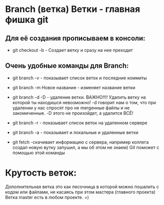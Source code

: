 # Branch (ветка) Ветки - главная фишка git

## Для её создания прописываем в консоли:

* git checkout -b - Создает ветку и сразу на нее преходит

## Очень удобные команды для Branch:
* git branch -v - показывает список веток и последние коммиты
* git branch -m Новое название - изменяет название ветки
* git branch -d -D - удаление ветки. ВАЖНО!!!! Удалить ветку на которой ты находишся невозможно! -d говорит нам о том, что при удалении у нас спросят про не mergeнные файлы и не закомиченные. -D этого не произойдет, а удалится ВСЁ!

* git branch -r - показывает список веток на удаленном сервере
* git branch -a - показывает и локальные и удаленные ветки 
* git fetch -скачивает информацию с сервера, например коллега создал новую вутку запушил, а мы об этом не знаем) Git поможет с помощью этой команды


# Крутость веток:

Дополнительная ветка это как песочница в которой можно пошалить с кодом или файлами, не касаясь при этом мастера (главного проекта) Ветка master есть в любом проекте. =) 
